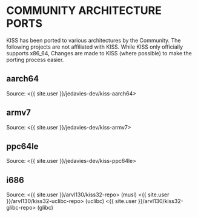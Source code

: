COMMUNITY ARCHITECTURE PORTS
============================

KISS has been ported to various architectures by the Community. The following
projects are not affiliated with KISS. While KISS only officially supports
x86_64, Changes are made to KISS (where possible) to make the porting process
easier.

aarch64
-------

Source: <{{ site.user }}/jedavies-dev/kiss-aarch64>

armv7
-----

Source: <{{ site.user }}/jedavies-dev/kiss-armv7>

ppc64le
-------

Source: <{{ site.user }}/jedavies-dev/kiss-ppc64le>

i686
----

Source: <{{ site.user }}/arvl130/kiss32-repo>        (musl)
        <{{ site.user }}/arvl130/kiss32-uclibc-repo> (uclibc)
        <{{ site.user }}/arvl130/kiss32-glibc-repo>  (glibc)
